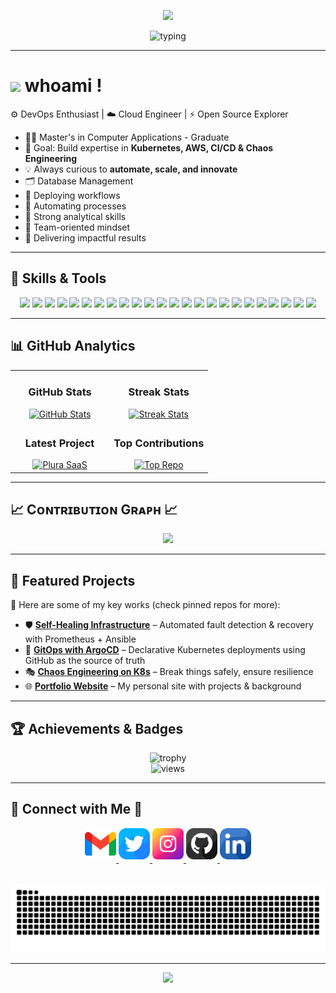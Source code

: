 <!-- Profile README for GitHub: bhaskar-2001 -->

<!-- Banner -->
<p align="center">
  <img src="https://capsule-render.vercel.app/api?type=waving&color=0:00c6ff,100:0072ff&height=200&section=header&text=Hi%20I'm%20Bhaskar%20👋&fontSize=40&fontColor=ffffff&animation=fadeIn" />
</p>

<p align="center">
  <!-- Typing animation -->
  <img src="https://readme-typing-svg.herokuapp.com?font=Fira+Code&pause=900&color=00C6FF&center=true&vCenter=true&width=680&lines=>+DevOps+Engineer;>+Cloud+%26+Kubernetes+Learner;>+CI/CD+Automation+Enthusiast;>+Always+Learning+%26+Building" alt="typing" />
</p>

---

# <img src="https://emojis.slackmojis.com/emojis/images/1531849430/4246/blob-sunglasses.gif?1531849430" width="30"/>  whoami !
⚙️ DevOps Enthusiast | ☁️ Cloud Engineer | ⚡ Open Source Explorer  

- 👨‍💻 Master's in Computer Applications - Graduate
- 🎯 Goal: Build expertise in **Kubernetes, AWS, CI/CD & Chaos Engineering**  
- 💡 Always curious to **automate, scale, and innovate**
- 🗂️ Database Management
- 🚀 Deploying workflows
- 🤖 Automating processes
- 🧠 Strong analytical skills
- 🤝 Team-oriented mindset
- 🎯 Delivering impactful results

---

## 🧰 Skills & Tools

<p align="center">
  
<!-- Cloud -->
<img src="https://img.shields.io/badge/AWS-%23FF9900.svg?style=for-the-badge&logo=amazon-aws&logoColor=white" />  
<img src="https://img.shields.io/badge/AWS%20Lambda-FF9900.svg?style=for-the-badge&logo=awslambda&logoColor=white" />
<img src="https://img.shields.io/badge/AWS%20DynamoDB-4053D6.svg?style=for-the-badge&logo=amazondynamodb&logoColor=white" />
<img src="https://img.shields.io/badge/Azure-0078D4?style=for-the-badge&logo=microsoftazure&logoColor=white" />

<!-- DevOps Tools -->
<img src="https://img.shields.io/badge/Git-F05032.svg?style=for-the-badge&logo=git&logoColor=white" />  
<img src="https://img.shields.io/badge/GitHub-181717.svg?style=for-the-badge&logo=github&logoColor=white" />  
<img src="https://img.shields.io/badge/GitHub_Actions-2088FF.svg?style=for-the-badge&logo=github-actions&logoColor=white" />  
<img src="https://img.shields.io/badge/Jenkins-D24939.svg?style=for-the-badge&logo=jenkins&logoColor=white" />  
<img src="https://img.shields.io/badge/Docker-2496ED.svg?style=for-the-badge&logo=docker&logoColor=white" />
<img src="https://img.shields.io/badge/Kubernetes-326CE5.svg?style=for-the-badge&logo=kubernetes&logoColor=white" />
<img src="https://img.shields.io/badge/ArgoCD-EF7B4D.svg?style=for-the-badge&logo=argo&logoColor=white" />
<img src="https://img.shields.io/badge/Terraform-623CE4.svg?style=for-the-badge&logo=terraform&logoColor=white" />

<!-- Programming -->
<img src="https://img.shields.io/badge/Python-3776AB.svg?style=for-the-badge&logo=python&logoColor=white" />
<img src="https://img.shields.io/badge/HTML5-E34F26.svg?style=for-the-badge&logo=html5&logoColor=white" />
<img src="https://img.shields.io/badge/CSS3-1572B6.svg?style=for-the-badge&logo=css3&logoColor=white" />
<img src="https://img.shields.io/badge/JavaScript-F7DF1E.svg?style=for-the-badge&logo=javascript&logoColor=black" />

<!-- Monitoring & Automation -->
<img src="https://img.shields.io/badge/Prometheus-E6522C.svg?style=for-the-badge&logo=prometheus&logoColor=white" />
<img src="https://img.shields.io/badge/Grafana-F46800.svg?style=for-the-badge&logo=grafana&logoColor=white" />
<img src="https://img.shields.io/badge/Shell_Scripting-4EAA25.svg?style=for-the-badge&logo=gnu-bash&logoColor=white" />
<img src="https://img.shields.io/badge/Bash-121011.svg?style=for-the-badge&logo=gnu-bash&logoColor=white" />
<img src="https://img.shields.io/badge/PowerShell-5391FE.svg?style=for-the-badge&logo=powershell&logoColor=white" />
<img src="https://img.shields.io/badge/Windows_Terminal-4D4D4D.svg?style=for-the-badge&logo=windowsterminal&logoColor=white" />

<!-- OS & Tools -->
<img src="https://img.shields.io/badge/Linux-FCC624?style=for-the-badge&logo=linux&logoColor=black" />
<img src="https://img.shields.io/badge/Jira-0052CC.svg?style=for-the-badge&logo=jira&logoColor=white" />

</p>

---

## 📊 GitHub Analytics  

<p align="center">
<table width="100%">
  <tr>
    <td width="50%" align="center">
      <h3><strong>GitHub Stats</strong></h3>
      <a href="https://github.com/bhaskar-2001">
        <img src="https://github-readme-stats.vercel.app/api?username=bhaskar-2001&show_icons=true&theme=tokyonight&title_color=c56a90&text_color=ffffff" alt="GitHub Stats" />
      </a>
    </td>
    <td width="50%" align="center">
      <h3><strong>Streak Stats</strong></h3>
      <a href="https://github.com/bhaskar-2001">
        <img src="https://streak-stats.demolab.com?user=bhaskar-2001&theme=tokyonight&fire=ffeb95&ring=ffeb95&sideNums=ffffff&sideLabels=ffffff&dates=c56a90&currStreakNum=ffffff" alt="Streak Stats" />
      </a>
    </td>
  </tr>
  <tr>
    <td align="center">
      <h3><strong>Latest Project</strong></h3>
      <a href="https://github.com/bhaskar-2001/self-healing-infra">
        <img width="470" src="https://github-readme-stats.vercel.app/api/pin/?username=bhaskar-2001&repo=self-healing-infra&theme=tokyonight&show_owner=true&title_color=c56a90&text_color=ffffff" alt="Plura SaaS" />
      </a>
    </td>
    <td align="center">
      <h3><strong>Top Contributions</strong></h3>
      <a href="https://github.com/bhaskar-2001">
        <img src="https://github-contributor-stats.vercel.app/api?username=bhaskar-2001&limit=2&theme=tokyonight&show_owner=true&combine_all_yearly_contributions=false&title_color=c56a90&text_color=ffffff" alt="Top Repo" />
      </a>
    </td>
  </tr>
</table>

---

<!--Contribution Graph-->
## 📈 Cᴏɴᴛʀɪʙᴜᴛɪᴏɴ Gʀᴀᴘʜ 📈
<p align="center">
<div align="center">
    <img src="https://github-readme-activity-graph.vercel.app/graph?username=bhaskar-2001&bg_color=1A1B27&color=ffffff&line=c56a90&point=ffeb95&area=false&hide_border=false" border-radius="15">
</div>
</p>

---

## 🌟 Featured Projects  

📌 Here are some of my key works (check pinned repos for more):  

- 🛡️ [**Self-Healing Infrastructure**](#) – Automated fault detection & recovery with Prometheus + Ansible  
- 🔄 [**GitOps with ArgoCD**](#) – Declarative Kubernetes deployments using GitHub as the source of truth  
- 🎭 [**Chaos Engineering on K8s**](#) – Break things safely, ensure resilience  
- 🌐 [**Portfolio Website**](#) – My personal site with projects & background  

---

## 🏆 Achievements & Badges
<p align="center"> 
  <img src="https://github-profile-trophy.vercel.app/?username=bhaskar-2001&theme=onedark&margin-w=10&margin-h=10" alt="trophy"/> <br/> <img src="https://komarev.com/ghpvc/?username=bhaskar-2001&color=blue&style=flat-square&label=Profile+Views" alt="views"/> 
</p>

---

## 🤝 Connect with Me 🤝

<p align="center">
  <a href="mailto:bhaskarkushwah32@@gmail.com" target="_blank">
    <img src="./gmail.png" width=50 height=50 alt="bhaskarkushwah32@gmail.com" style="margin-bottom: 5px;" />
  </a>

  <a href="https://x.com/bhaskar2204" target="_blank">
    <img src="./twitter.png" width=50 height=50 alt="Bhaskar" style="margin-bottom: 5px;" />
  </a>

  <a href="https://www.instagram.com/bhaskar.__.24" target="_blank">
    <img src="./instagram.png" width=50 height=50 alt="bhaskar.__.24" style="margin-bottom: 5px;" />
  </a>

  <a href="https://www.githubcom/bhaskar-2001" target="_blank">
    <img src="./github.png" width=50 height=50 alt="bhaskar-2001" style="margin-bottom: 5px;" />
  </a>

  <a href="https://www.linkedin.com/in/bhaskar-kushwah" target="_blank">
    <img src="./linkedin.png" width=50 height=50 alt="linkedin" style="margin-bottom: 5px;" />
  </a>
</p>

<br/>

<img src="https://raw.githubusercontent.com/bhaskar-2001/bhaskar-2001/output/snake.svg" alt="Snake animation" />

---

<!-- Footer Banner -->
<p align="center">
  <img src="https://capsule-render.vercel.app/api?type=waving&amp;color=0:0072ff,100:00c6ff&amp;height=120&amp;section=footer"/>
</p>

